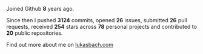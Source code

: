 Joined Github **8** years ago.

Since then I pushed **3124** commits, opened **26** issues, submitted **26** pull requests, received **254** stars across **78** personal projects and contributed to **20** public repositories.

Find out more about me on [lukasbach.com](https://lukasbach.com)
